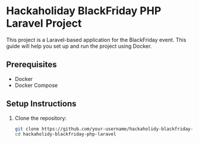 # Hackaholiday BlackFriday PHP Laravel Project

This project is a Laravel-based application for the BlackFriday event. This guide will help you set up and run the project using Docker.

## Prerequisites

- Docker
- Docker Compose

## Setup Instructions

1. Clone the repository:

   ```bash
   git clone https://github.com/your-username/hackaholidy-blackfriday-php-laravel.git
   cd hackaholidy-blackfriday-php-laravel

